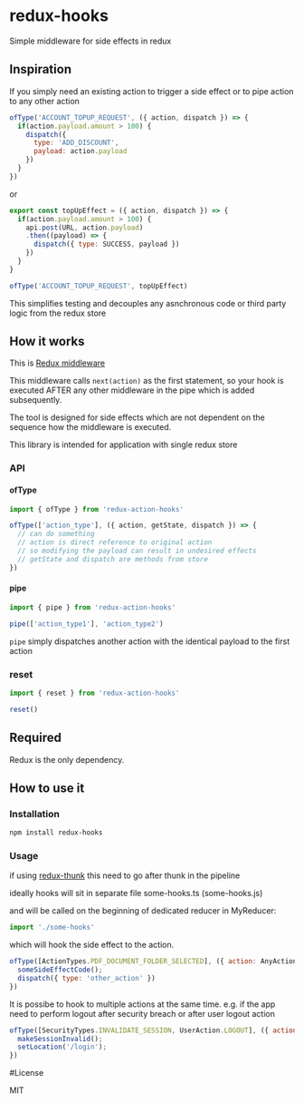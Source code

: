 # redux-hooks
Simple middleware for side effects in redux

## Inspiration
If you simply need an existing action to trigger a side effect or to pipe action to any other action

```js
ofType('ACCOUNT_TOPUP_REQUEST', ({ action, dispatch }) => {
  if(action.payload.amount > 100) {
    dispatch({
      type: 'ADD_DISCOUNT',
      payload: action.payload
    })
  }
})
```

or

```js
export const topUpEffect = ({ action, dispatch }) => {
  if(action.payload.amount > 100) {
    api.post(URL, action.payload)
    .then((payload) => {
      dispatch({ type: SUCCESS, payload })
    })
  }
}

ofType('ACCOUNT_TOPUP_REQUEST', topUpEffect)
```
This simplifies testing and decouples any asnchronous code or third party logic
from the redux store

## How it works
This is [Redux middleware](https://redux.js.org/understanding/history-and-design/middleware)

This middleware calls `next(action)` as the first statement,
so your hook is executed AFTER any other middleware in the pipe which is added subsequently.

The tool is designed for side effects which are not dependent on the sequence how the middleware is executed.

This library is intended for application with single redux store

### API

#### ofType
```js
import { ofType } from 'redux-action-hooks'

ofType(['action_type'], ({ action, getState, dispatch }) => {
  // can do something
  // action is direct reference to original action
  // so modifying the payload can result in undesired effects
  // getState and dispatch are methods from store
})
```

#### pipe
```js
import { pipe } from 'redux-action-hooks'

pipe(['action_type1'], 'action_type2')
```

`pipe` simply dispatches another action with the identical payload to the first action

### reset
```js
import { reset } from 'redux-action-hooks'

reset()
```

## Required
Redux is the only dependency.

## How to use it
### Installation
```sh
npm install redux-hooks
```
### Usage
if using [redux-thunk](https://github.com/reduxjs/redux-thunk)
this need to go after thunk in the pipeline
                                                                          
ideally hooks will sit in separate file
some-hooks.ts (some-hooks.js)
                                                                          
and will be called on the beginning of dedicated reducer
in MyReducer:
```js
import './some-hooks'
```
which will hook the side effect to the action.
```js
ofType([ActionTypes.PDF_DOCUMENT_FOLDER_SELECTED], ({ action: AnyAction, dispatch: Dispatch }) => {
  someSideEffectCode();
  dispatch({ type: 'other_action' })
})
```
It is possibe to hook to multiple actions at the same time.
e.g. if the app need to perform logout after security breach or after user logout action

```js
ofType([SecurityTypes.INVALIDATE_SESSION, UserAction.LOGOUT], ({ action: AnyAction }) => {
  makeSessionInvalid();
  setLocation('/login');
})
```

#License

MIT
